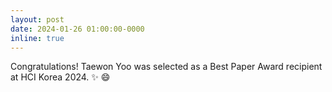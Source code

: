 ```yaml
---
layout: post
date: 2024-01-26 01:00:00-0000
inline: true
---
```


 Congratulations! Taewon Yoo was selected as a Best Paper Award recipient at HCI Korea 2024. :sparkles: :smile:
